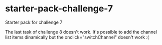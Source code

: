 # starter-pack-challenge-7
Starter pack for challenge 7

The last task of challenge 8 doesn't work.
It's possible to add the channel list items dinamically but the onclick="switchChannel" doesn't work :(
